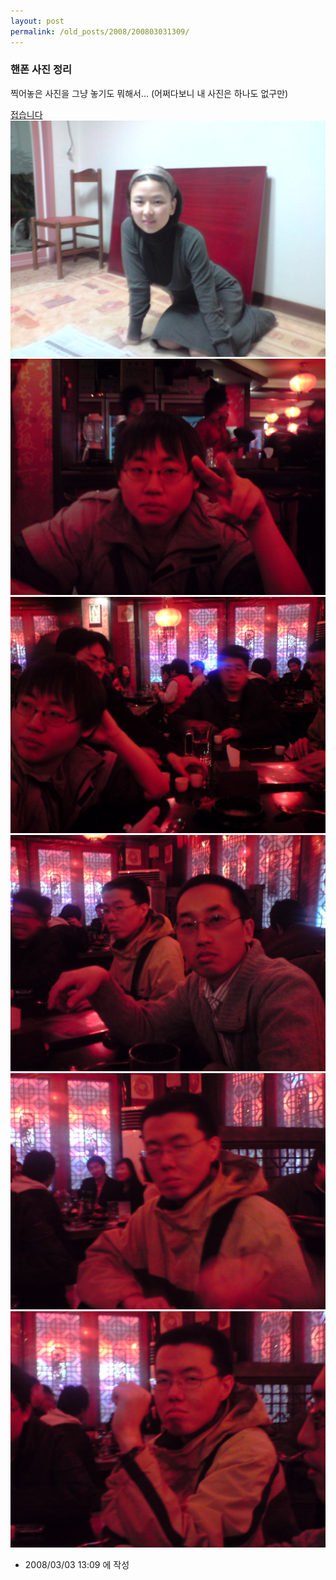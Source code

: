 ```yaml
---
layout: post
permalink: /old_posts/2008/200803031309/
---
```


### 핸폰 사진 정리

찍어놓은 사진을 그냥 놓기도 뭐해서... 
(어쩌다보니 내 사진은 하나도 없구만)

<a href="#none" onclick="this.nextSibling.style.display=(this.nextSibling.style.display== 'none')?'block':'none';">접습니다</a>![c0003499_47cb79011b29d.jpg](200803031309/c0003499_47cb79011b29d.jpg)![c0003499_47cb790266442.jpg](200803031309/c0003499_47cb790266442.jpg)![c0003499_47cb7903ce69b.jpg](200803031309/c0003499_47cb7903ce69b.jpg)![c0003499_47cb79043f281.jpg](200803031309/c0003499_47cb79043f281.jpg)![c0003499_47cb79068f8ac.jpg](200803031309/c0003499_47cb79068f8ac.jpg)![c0003499_47cb7908768b3.jpg](200803031309/c0003499_47cb7908768b3.jpg)





- 2008/03/03 13:09 에 작성